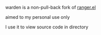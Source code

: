 warden is a non-pull-back fork of [ranger.el](https://github.com/ralesi/ranger.el)

aimed to my personal use only

I use it to view source code in directory
